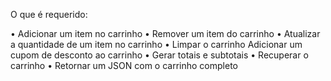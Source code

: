 O que é requerido: 

• Adicionar um item no carrinho 
• Remover um item do carrinho 
• Atualizar a quantidade de um item no carrinho 
• Limpar o carrinho 
 Adicionar um cupom de desconto ao carrinho 
• Gerar totais e subtotais 
• Recuperar o carrinho 
• Retornar um JSON com o carrinho completo 
